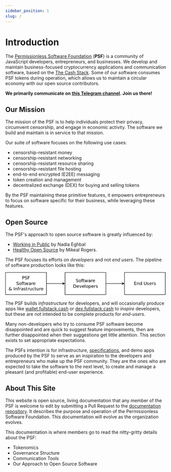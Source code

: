 ```yaml
---
sidebar_position: 1
slug: /
---
```


# Introduction

The [Permissionless Software Foundation](https://psfoundation.cash) (**PSF**) is a community of JavaScript developers, entrepreneurs, and businesses. We develop and maintain business-focused cryptocurrency applications and communication software, based on the [The Cash Stack](https://cashstack.info). Some of our software consumes PSF tokens during operation, which allows us to maintain a circular economy with our open source contributors.

**We primarily communicate on [this Telegram channel](https://t.me/permissionless_software). Join us there!**

## Our Mission

The mission of the PSF is to help individuals protect their privacy, circumvent censorship, and engage in economic activity. The software we build and maintain is in service to that mission.

Our suite of software focuses on the following use cases:
- censorship-resistant money
- censorship-resistant networking
- censorship-resistant resource sharing
- censorship-resistant file hosting
- end-to-end encrypted (E2EE) messaging
- token creation and management
- decentralized exchange (DEX) for buying and selling tokens

By the PSF maintaining these primitive features, it empowers entrepreneurs to focus on software specific for their business, while leveraging these features.

## Open Source

The PSF's approach to open source software is greatly influenced by:
- [Working in Public](https://amzn.to/3MvMXm1) by Nadia Eghbal
- [Healthy Open Source](https://medium.com/the-node-js-collection/healthy-open-source-967fa8be7951) by Mikeal Rogers.

The PSF focuses its efforts on *developers* and not *end users*. The pipeline of software production looks like this:

![PSF Production Workflow](./img/production-workflow.png)

The PSF builds *infrastructure* for developers, and will occasionally produce apps like [wallet.fullstack.cash](https://bchn-wallet.fullstack.cash) or [dex.fullstack.cash](https://dex.fullstack.cash) to *inspire* developers, but these are not intended to be complete products for *end-users*.

Many non-developers who try to consume PSF software become disappointed and are quick to suggest feature improvements, then are further disappointed when their suggestions get little attention. This section exists to set appropriate expectations.

The PSFs intention is for infrastructure, [specifications](https://github.com/Permissionless-Software-Foundation/specifications), and demo apps produced by the PSF to serve as an inspiration to the developers and entrepreneurs who make up the PSF community. They are the ones who are expected to take the software to the next level, to create and manage a pleasant (and profitable) end-user experience.

## About This Site

This website is open source, living documentation that any member of the PSF is welcome to edit by submitting a Pull Request to the [documentation repository](https://github.com/Permissionless-Software-Foundation/psfoundation.info). It describes the purpose and operation of the Permissionless Software Foundation. This documentation will evolve as the organization evolves.

This documentation is where members go to read the nitty-gritty details about the PSF:
- Tokenomics
- Governance Structure
- Communication Tools
- Our Approach to Open Source Software

